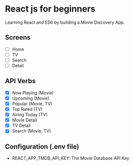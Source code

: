 # React js for beginners

Learning React and ES6 by building a Movie Discovery App.

## Screens

- [ ] Home
- [ ] TV
- [ ] Search
- [ ] Detail

## API Verbs

- [x] Now Playing (Movie)
- [x] Upcoming (Movie)
- [x] Popular (Movie, TV)
- [x] Top Rated (TV)
- [x] Airing Today (TV)
- [x] Movie Detail
- [x] TV Detail
- [x] Search (Movie, TV)

## Configuration (.env file)

- REACT_APP_TMDB_API_KEY: The Movie Database API Key
